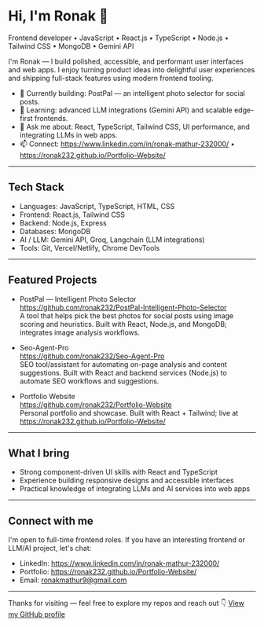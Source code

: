 # Hi, I'm Ronak 👋

Frontend developer • JavaScript • React.js • TypeScript • Node.js • Tailwind CSS • MongoDB • Gemini API

I'm Ronak — I build polished, accessible, and performant user interfaces and web apps. I enjoy turning product ideas into delightful user experiences and shipping full-stack features using modern frontend tooling.

- 🔭 Currently building: PostPal — an intelligent photo selector for social posts.
- 🌱 Learning: advanced LLM integrations (Gemini API) and scalable edge-first frontends.
- 💬 Ask me about: React, TypeScript, Tailwind CSS, UI performance, and integrating LLMs in web apps.
- 📫 Connect: https://www.linkedin.com/in/ronak-mathur-232000/ • https://ronak232.github.io/Portfolio-Website/

---

## Tech Stack
- Languages: JavaScript, TypeScript, HTML, CSS
- Frontend: React.js, Tailwind CSS
- Backend: Node.js, Express
- Databases: MongoDB
- AI / LLM: Gemini API, Groq, Langchain (LLM integrations)
- Tools: Git, Vercel/Netlify, Chrome DevTools

---

## Featured Projects

- PostPal — Intelligent Photo Selector  
  https://github.com/ronak232/PostPal-Intelligent-Photo-Selector  
  A tool that helps pick the best photos for social posts using image scoring and heuristics. Built with React, Node.js, and MongoDB; integrates image analysis workflows.

- Seo-Agent-Pro  
  https://github.com/ronak232/Seo-Agent-Pro  
  SEO tool/assistant for automating on-page analysis and content suggestions. Built with React and backend services (Node.js) to automate SEO workflows and suggestions.

- Portfolio Website  
  https://github.com/ronak232/Portfolio-Website  
  Personal portfolio and showcase. Built with React + Tailwind; live at https://ronak232.github.io/Portfolio-Website/

---

## What I bring
- Strong component-driven UI skills with React and TypeScript
- Experience building responsive designs and accessible interfaces
- Practical knowledge of integrating LLMs and AI services into web apps

---

## Connect with me
I'm open to full-time frontend roles. If you have an interesting frontend or LLM/AI project, let's chat:
- LinkedIn: https://www.linkedin.com/in/ronak-mathur-232000/
- Portfolio: https://ronak232.github.io/Portfolio-Website/
- Email: ronakmathur9@gmail.com

---

Thanks for visiting — feel free to explore my repos and reach out 👇
[View my GitHub profile](https://github.com/ronak232)
